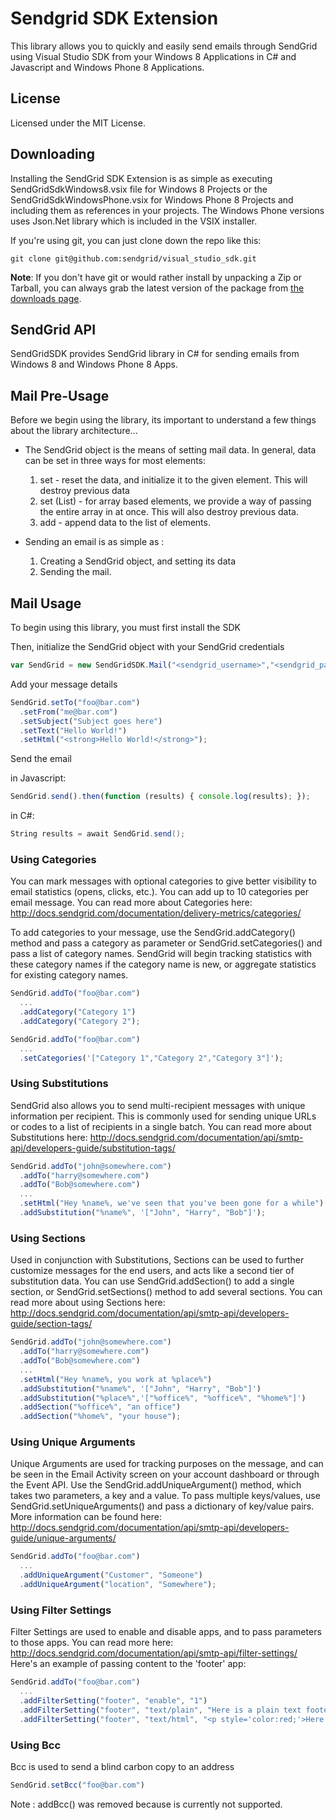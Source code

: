 # Sendgrid SDK Extension #
This library allows you to quickly and easily send emails through SendGrid using Visual Studio SDK from your Windows 8 Applications in C# and Javascript and Windows Phone 8 Applications.
 
## License ##
Licensed under the MIT License.

## Downloading ##

Installing the SendGrid SDK Extension is as simple as executing SendGridSdkWindows8.vsix file for Windows 8 Projects or the SendGridSdkWindowsPhone.vsix for Windows Phone 8 Projects and including them as references in your projects.
The Windows Phone versions uses Json.Net library which is included in the VSIX installer.


If you're using git, you can just clone down the repo like this:

```
git clone git@github.com:sendgrid/visual_studio_sdk.git
```

__Note__: If you don't have git or would rather install by unpacking a Zip or Tarball, you can always grab the latest version of the package from [the downloads page](https://github.com/sendgrid/visual_studio_sdk/archive/master.zip). 


## SendGrid API ##
SendGridSDK provides SendGrid library in C# for sending emails from Windows 8 and Windows Phone 8 Apps.


## Mail Pre-Usage ##

Before we begin using the library, its important to understand a few things about the library architecture...

* The SendGrid object is the means of setting mail data. In general, data can be set in three ways for most elements:
  1. set - reset the data, and initialize it to the given element. This will destroy previous data
  2. set (List) - for array based elements, we provide a way of passing the entire array in at once. This will also destroy previous data.
  3. add - append data to the list of elements.

* Sending an email is as simple as :
  1. Creating a SendGrid object, and setting its data
  2. Sending the mail.

## Mail Usage ##

To begin using this library, you must first install the SDK


Then, initialize the SendGrid object with your SendGrid credentials

```JavaScript
var SendGrid = new SendGridSDK.Mail("<sendgrid_username>","<sendgrid_password>");
```

Add your message details

```JavaScript
SendGrid.setTo("foo@bar.com")
  .setFrom("me@bar.com")
  .setSubject("Subject goes here")
  .setText("Hello World!")
  .setHtml("<strong>Hello World!</strong>");
```

Send the email

 in Javascript:
```JavaScript
SendGrid.send().then(function (results) { console.log(results); });
```
 in C#:
```C#
String results = await SendGrid.send();
```
### Using Categories ###

You can mark messages with optional categories to give better visibility to email statistics (opens, clicks, etc.). You can add up to 10 categories per email message. You can read more about Categories here: http://docs.sendgrid.com/documentation/delivery-metrics/categories/

To add categories to your message, use the SendGrid.addCategory() method and pass a category as parameter or SendGrid.setCategories() and pass a list of category names. SendGrid will begin tracking statistics with these category names if the category name is new, or aggregate statistics for existing category names.

```JavaScript
SendGrid.addTo("foo@bar.com")
  ...
  .addCategory("Category 1")
  .addCategory("Category 2");
```

```JavaScript
SendGrid.addTo("foo@bar.com")
  ...
  .setCategories('["Category 1","Category 2","Category 3"]');
```

### Using Substitutions ###

SendGrid also allows you to send multi-recipient messages with unique information per recipient. This is commonly used for sending unique URLs or codes to a list of recipients in a single batch. You can read more about Substitutions here: http://docs.sendgrid.com/documentation/api/smtp-api/developers-guide/substitution-tags/

```JavaScript
SendGrid.addTo("john@somewhere.com")
  .addTo("harry@somewhere.com")
  .addTo("Bob@somewhere.com")
  ...
  .setHtml("Hey %name%, we've seen that you've been gone for a while")
  .addSubstitution("%name%", '["John", "Harry", "Bob"]');
```

### Using Sections ###

Used in conjunction with Substitutions, Sections can be used to further customize messages for the end users, and acts like a second tier of substitution data. You can use SendGrid.addSection() to add a single section, or SendGrid.setSections() method to add several sections. You can read more about using Sections here: http://docs.sendgrid.com/documentation/api/smtp-api/developers-guide/section-tags/

```JavaScript
SendGrid.addTo("john@somewhere.com")
  .addTo("harry@somewhere.com")
  .addTo("Bob@somewhere.com")
  ...
  .setHtml("Hey %name%, you work at %place%")
  .addSubstitution("%name%", '["John", "Harry", "Bob"]')
  .addSubstitution("%place%",'["%office%", "%office%", "%home%"]')
  .addSection("%office%", "an office")
  .addSection("%home%", "your house");
```

### Using Unique Arguments ###

Unique Arguments are used for tracking purposes on the message, and can be seen in the Email Activity screen on your account dashboard or through the Event API. Use the SendGrid.addUniqueArgument() method, which takes two parameters, a key and a value. To pass multiple keys/values, use SendGrid.setUniqueArguments() and pass a dictionary of key/value pairs. More information can be found here: http://docs.sendgrid.com/documentation/api/smtp-api/developers-guide/unique-arguments/

```JavaScript
SendGrid.addTo("foo@bar.com")
  ...
  .addUniqueArgument("Customer", "Someone")
  .addUniqueArgument("location", "Somewhere");
```

### Using Filter Settings ###

Filter Settings are used to enable and disable apps, and to pass parameters to those apps. You can read more here: http://docs.sendgrid.com/documentation/api/smtp-api/filter-settings/
Here's an example of passing content to the 'footer' app:

```JavaScript
SendGrid.addTo("foo@bar.com")
  ...
  .addFilterSetting("footer", "enable", "1")
  .addFilterSetting("footer", "text/plain", "Here is a plain text footer")
  .addFilterSetting("footer", "text/html", "<p style='color:red;'>Here is an HTML footer</p>");
```

### Using Bcc ###

Bcc is used to send a blind carbon copy to an address

```JavaScript
SendGrid.setBcc("foo@bar.com")
```

Note : addBcc() was removed because is currently not supported.